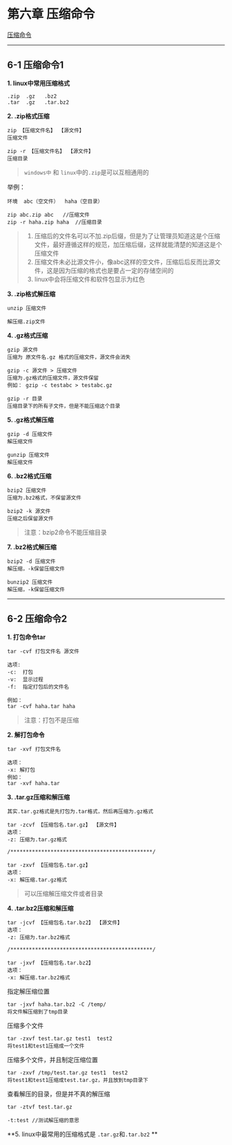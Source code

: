 # 第六章 压缩命令
[压缩命令](http://www.imooc.com/video/4359)

---
## 6-1 压缩命令1

**1. linux中常用压缩格式**
```
.zip  .gz   .bz2
.tar  .gz   .tar.bz2
```

**2.  .zip格式压缩**
```
zip 【压缩文件名】 【源文件】
压缩文件

zip -r 【压缩文件名】 【源文件】
压缩目录
```
>`windows中` 和 `linux`中的`.zip`是可以互相通用的

举例：
```
环境  abc（空文件）  haha（空目录）

zip abc.zip abc   //压缩文件
zip -r haha.zip haha  //压缩目录
```
>1. 压缩后的文件名可以不加.zip后缀，但是为了让管理员知道这是个压缩文件，最好遵循这样的规范，加压缩后缀，这样就能清楚的知道这是个压缩文件
>2. 压缩文件未必比源文件小，像abc这样的空文件，压缩后后反而比源文件，这是因为压缩的格式也是要占一定的存储空间的
>3. linux中会将压缩文件和软件包显示为红色

**3. .zip格式解压缩**
```
unzip 压缩文件

解压缩.zip文件
```

**4. .gz格式压缩**
```
gzip 源文件
压缩为 原文件名.gz 格式的压缩文件，源文件会消失

gzip -c 源文件 > 压缩文件
压缩为.gz格式的压缩文件，源文件保留
例如： gzip -c testabc > testabc.gz

gzip -r 目录
压缩目录下的所有子文件，但是不能压缩这个目录
```

**5. .gz格式解压缩**
```
gzip -d 压缩文件
解压缩文件

gunzip 压缩文件
解压缩文件
```

**6. .bz2格式压缩**
```
bzip2 压缩文件
压缩为.bz2格式，不保留源文件

bzip2 -k 源文件
压缩之后保留源文件
```
>注意：bzip2命令不能压缩目录


**7. .bz2格式解压缩**
```
bzip2 -d 压缩文件
解压缩，-k保留压缩文件

bunzip2 压缩文件
解压缩，-k保留压缩文件
```

---

## 6-2 压缩命令2

**1. 打包命令tar**
```
tar -cvf 打包文件名 源文件

选项:
-c:  打包
-v:  显示过程
-f:  指定打包后的文件名

例如：
tar -cvf haha.tar haha
```
>注意：打包不是压缩


**2. 解打包命令**
```
tar -xvf 打包文件名

选项：
-x: 解打包
例如：
tar -xvf haha.tar
```

**3.  .tar.gz压缩和解压缩**
```
其实.tar.gz格式是先打包为.tar格式，然后再压缩为.gz格式

tar -zcvf 【压缩包名.tar.gz】 【源文件】
选项：
-z: 压缩为.tar.gz格式

/**********************************************/

tar -zxvf 【压缩包名.tar.gz】
选项：
-x: 解压缩.tar.gz格式
```
>可以压缩解压缩文件或者目录

**4. .tar.bz2压缩和解压缩**
```
tar -jcvf 【压缩包名.tar.bz2】 【源文件】
选项：
-z: 压缩为.tar.bz2格式

/**********************************************/

tar -jxvf 【压缩包名.tar.bz2】
选项：
-x: 解压缩.tar.bz2格式
```
指定解压缩位置
```
tar -jxvf haha.tar.bz2 -C /temp/     
将文件解压缩到了tmp目录
```
压缩多个文件
```
tar -zxvf test.tar.gz test1  test2
将test1和test1压缩成一个文件
```
压缩多个文件，并且制定压缩位置
```
tar -zxvf /tmp/test.tar.gz test1  test2
将test1和test1压缩成test.tar.gz，并且放到tmp目录下
```
查看解压的目录，但是并不真的解压缩
```
tar -ztvf test.tar.gz

-t:test //测试解压缩的意思
```

**5. linux中最常用的压缩格式是 `.tar.gz`和`.tar.bz2` **
